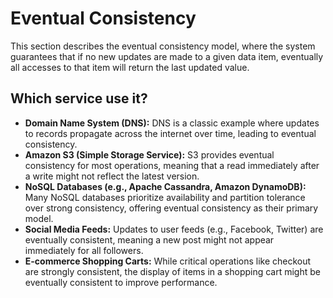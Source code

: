 # Eventual Consistency

This section describes the eventual consistency model, where the system guarantees that if no new updates are made to a given data item, eventually all accesses to that item will return the last updated value.

## Which service use it?

-   **Domain Name System (DNS):** DNS is a classic example where updates to records propagate across the internet over time, leading to eventual consistency.
-   **Amazon S3 (Simple Storage Service):** S3 provides eventual consistency for most operations, meaning that a read immediately after a write might not reflect the latest version.
-   **NoSQL Databases (e.g., Apache Cassandra, Amazon DynamoDB):** Many NoSQL databases prioritize availability and partition tolerance over strong consistency, offering eventual consistency as their primary model.
-   **Social Media Feeds:** Updates to user feeds (e.g., Facebook, Twitter) are eventually consistent, meaning a new post might not appear immediately for all followers.
-   **E-commerce Shopping Carts:** While critical operations like checkout are strongly consistent, the display of items in a shopping cart might be eventually consistent to improve performance.
